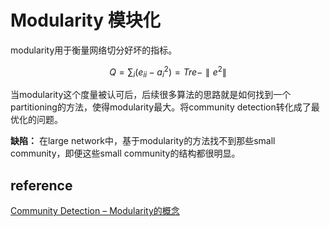 # Modularity 模块化

modularity用于衡量网络切分好坏的指标。

$$ Q = \sum_i(e_{ii} - a_i^2) = Tre - \parallel e^2 \parallel $$

当modularity这个度量被认可后，后续很多算法的思路就是如何找到一个partitioning的方法，使得modularity最大。将community detection转化成了最优化的问题。

**缺陷：** 在large network中，基于modularity的方法找不到那些small community，即便这些small community的结构都很明显。
## reference

[Community Detection – Modularity的概念](https://greatpowerlaw.wordpress.com/2013/02/24/community-detection-modularity/)